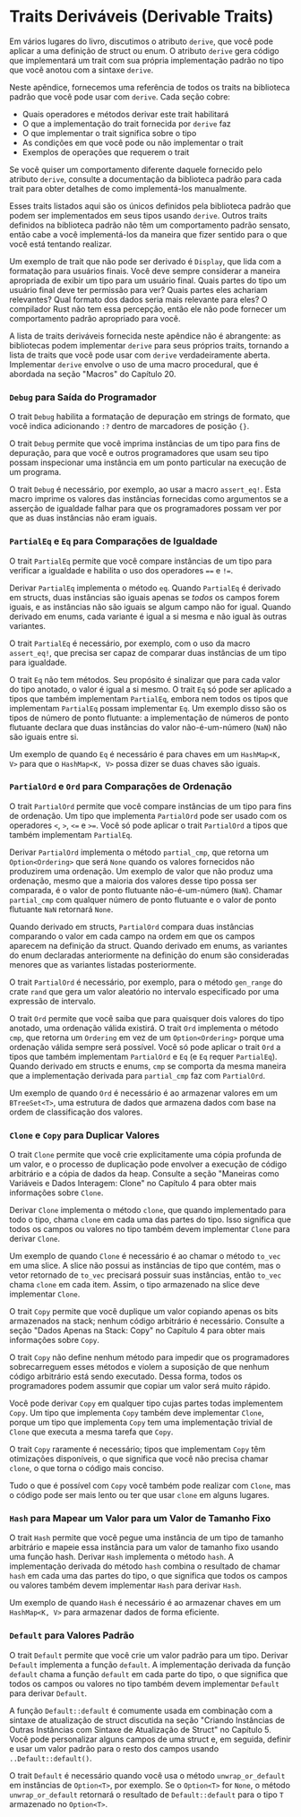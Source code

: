 # Traits Deriváveis (Derivable Traits)

Em vários lugares do livro, discutimos o atributo `derive`, que você pode aplicar a uma definição de struct ou enum. O atributo `derive` gera código que implementará um trait com sua própria implementação padrão no tipo que você anotou com a sintaxe `derive`.

Neste apêndice, fornecemos uma referência de todos os traits na biblioteca padrão que você pode usar com `derive`. Cada seção cobre:

*   Quais operadores e métodos derivar este trait habilitará
*   O que a implementação do trait fornecida por `derive` faz
*   O que implementar o trait significa sobre o tipo
*   As condições em que você pode ou não implementar o trait
*   Exemplos de operações que requerem o trait

Se você quiser um comportamento diferente daquele fornecido pelo atributo `derive`, consulte a documentação da biblioteca padrão para cada trait para obter detalhes de como implementá-los manualmente.

Esses traits listados aqui são os únicos definidos pela biblioteca padrão que podem ser implementados em seus tipos usando `derive`. Outros traits definidos na biblioteca padrão não têm um comportamento padrão sensato, então cabe a você implementá-los da maneira que fizer sentido para o que você está tentando realizar.

Um exemplo de trait que não pode ser derivado é `Display`, que lida com a formatação para usuários finais. Você deve sempre considerar a maneira apropriada de exibir um tipo para um usuário final. Quais partes do tipo um usuário final deve ter permissão para ver? Quais partes eles achariam relevantes? Qual formato dos dados seria mais relevante para eles? O compilador Rust não tem essa percepção, então ele não pode fornecer um comportamento padrão apropriado para você.

A lista de traits deriváveis fornecida neste apêndice não é abrangente: as bibliotecas podem implementar `derive` para seus próprios traits, tornando a lista de traits que você pode usar com `derive` verdadeiramente aberta. Implementar `derive` envolve o uso de uma macro procedural, que é abordada na seção "Macros" do Capítulo 20.

### `Debug` para Saída do Programador

O trait `Debug` habilita a formatação de depuração em strings de formato, que você indica adicionando `:?` dentro de marcadores de posição `{}`.

O trait `Debug` permite que você imprima instâncias de um tipo para fins de depuração, para que você e outros programadores que usam seu tipo possam inspecionar uma instância em um ponto particular na execução de um programa.

O trait `Debug` é necessário, por exemplo, ao usar a macro `assert_eq!`. Esta macro imprime os valores das instâncias fornecidas como argumentos se a asserção de igualdade falhar para que os programadores possam ver por que as duas instâncias não eram iguais.

### `PartialEq` e `Eq` para Comparações de Igualdade

O trait `PartialEq` permite que você compare instâncias de um tipo para verificar a igualdade e habilita o uso dos operadores `==` e `!=`.

Derivar `PartialEq` implementa o método `eq`. Quando `PartialEq` é derivado em structs, duas instâncias são iguais apenas se *todos* os campos forem iguais, e as instâncias não são iguais se algum campo não for igual. Quando derivado em enums, cada variante é igual a si mesma e não igual às outras variantes.

O trait `PartialEq` é necessário, por exemplo, com o uso da macro `assert_eq!`, que precisa ser capaz de comparar duas instâncias de um tipo para igualdade.

O trait `Eq` não tem métodos. Seu propósito é sinalizar que para cada valor do tipo anotado, o valor é igual a si mesmo. O trait `Eq` só pode ser aplicado a tipos que também implementam `PartialEq`, embora nem todos os tipos que implementam `PartialEq` possam implementar `Eq`. Um exemplo disso são os tipos de número de ponto flutuante: a implementação de números de ponto flutuante declara que duas instâncias do valor não-é-um-número (`NaN`) não são iguais entre si.

Um exemplo de quando `Eq` é necessário é para chaves em um `HashMap<K, V>` para que o `HashMap<K, V>` possa dizer se duas chaves são iguais.

### `PartialOrd` e `Ord` para Comparações de Ordenação

O trait `PartialOrd` permite que você compare instâncias de um tipo para fins de ordenação. Um tipo que implementa `PartialOrd` pode ser usado com os operadores `<`, `>`, `<=` e `>=`. Você só pode aplicar o trait `PartialOrd` a tipos que também implementam `PartialEq`.

Derivar `PartialOrd` implementa o método `partial_cmp`, que retorna um `Option<Ordering>` que será `None` quando os valores fornecidos não produzirem uma ordenação. Um exemplo de valor que não produz uma ordenação, mesmo que a maioria dos valores desse tipo possa ser comparada, é o valor de ponto flutuante não-é-um-número (`NaN`). Chamar `partial_cmp` com qualquer número de ponto flutuante e o valor de ponto flutuante `NaN` retornará `None`.

Quando derivado em structs, `PartialOrd` compara duas instâncias comparando o valor em cada campo na ordem em que os campos aparecem na definição da struct. Quando derivado em enums, as variantes do enum declaradas anteriormente na definição do enum são consideradas menores que as variantes listadas posteriormente.

O trait `PartialOrd` é necessário, por exemplo, para o método `gen_range` do crate `rand` que gera um valor aleatório no intervalo especificado por uma expressão de intervalo.

O trait `Ord` permite que você saiba que para quaisquer dois valores do tipo anotado, uma ordenação válida existirá. O trait `Ord` implementa o método `cmp`, que retorna um `Ordering` em vez de um `Option<Ordering>` porque uma ordenação válida sempre será possível. Você só pode aplicar o trait `Ord` a tipos que também implementam `PartialOrd` e `Eq` (e `Eq` requer `PartialEq`). Quando derivado em structs e enums, `cmp` se comporta da mesma maneira que a implementação derivada para `partial_cmp` faz com `PartialOrd`.

Um exemplo de quando `Ord` é necessário é ao armazenar valores em um `BTreeSet<T>`, uma estrutura de dados que armazena dados com base na ordem de classificação dos valores.

### `Clone` e `Copy` para Duplicar Valores

O trait `Clone` permite que você crie explicitamente uma cópia profunda de um valor, e o processo de duplicação pode envolver a execução de código arbitrário e a cópia de dados da heap. Consulte a seção "Maneiras como Variáveis e Dados Interagem: Clone" no Capítulo 4 para obter mais informações sobre `Clone`.

Derivar `Clone` implementa o método `clone`, que quando implementado para todo o tipo, chama `clone` em cada uma das partes do tipo. Isso significa que todos os campos ou valores no tipo também devem implementar `Clone` para derivar `Clone`.

Um exemplo de quando `Clone` é necessário é ao chamar o método `to_vec` em uma slice. A slice não possui as instâncias de tipo que contém, mas o vetor retornado de `to_vec` precisará possuir suas instâncias, então `to_vec` chama `clone` em cada item. Assim, o tipo armazenado na slice deve implementar `Clone`.

O trait `Copy` permite que você duplique um valor copiando apenas os bits armazenados na stack; nenhum código arbitrário é necessário. Consulte a seção "Dados Apenas na Stack: Copy" no Capítulo 4 para obter mais informações sobre `Copy`.

O trait `Copy` não define nenhum método para impedir que os programadores sobrecarreguem esses métodos e violem a suposição de que nenhum código arbitrário está sendo executado. Dessa forma, todos os programadores podem assumir que copiar um valor será muito rápido.

Você pode derivar `Copy` em qualquer tipo cujas partes todas implementem `Copy`. Um tipo que implementa `Copy` também deve implementar `Clone`, porque um tipo que implementa `Copy` tem uma implementação trivial de `Clone` que executa a mesma tarefa que `Copy`.

O trait `Copy` raramente é necessário; tipos que implementam `Copy` têm otimizações disponíveis, o que significa que você não precisa chamar `clone`, o que torna o código mais conciso.

Tudo o que é possível com `Copy` você também pode realizar com `Clone`, mas o código pode ser mais lento ou ter que usar `clone` em alguns lugares.

### `Hash` para Mapear um Valor para um Valor de Tamanho Fixo

O trait `Hash` permite que você pegue uma instância de um tipo de tamanho arbitrário e mapeie essa instância para um valor de tamanho fixo usando uma função hash. Derivar `Hash` implementa o método `hash`. A implementação derivada do método `hash` combina o resultado de chamar `hash` em cada uma das partes do tipo, o que significa que todos os campos ou valores também devem implementar `Hash` para derivar `Hash`.

Um exemplo de quando `Hash` é necessário é ao armazenar chaves em um `HashMap<K, V>` para armazenar dados de forma eficiente.

### `Default` para Valores Padrão

O trait `Default` permite que você crie um valor padrão para um tipo. Derivar `Default` implementa a função `default`. A implementação derivada da função `default` chama a função `default` em cada parte do tipo, o que significa que todos os campos ou valores no tipo também devem implementar `Default` para derivar `Default`.

A função `Default::default` é comumente usada em combinação com a sintaxe de atualização de struct discutida na seção "Criando Instâncias de Outras Instâncias com Sintaxe de Atualização de Struct" no Capítulo 5. Você pode personalizar alguns campos de uma struct e, em seguida, definir e usar um valor padrão para o resto dos campos usando `..Default::default()`.

O trait `Default` é necessário quando você usa o método `unwrap_or_default` em instâncias de `Option<T>`, por exemplo. Se o `Option<T>` for `None`, o método `unwrap_or_default` retornará o resultado de `Default::default` para o tipo `T` armazenado no `Option<T>`.
